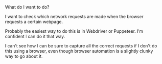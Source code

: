 What do I want to do?

I want to check which network requests are made when the browser requests a certain webpage.

Probably the easiest way to do this is in Webdriver or Puppeteer. I'm 
confident I can do it that way. 

I can't see how I can be sure to capture all the correct requests if I 
don't do this using a browser, even though browser automation is a 
slightly clunky way to go about it.

